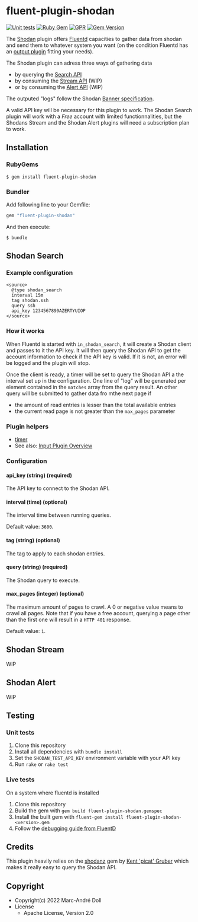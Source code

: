 # fluent-plugin-shodan

[![Unit tests](https://github.com/srilumpa/fluent-plugin-shodan/actions/workflows/ruby.yml/badge.svg)](https://github.com/srilumpa/fluent-plugin-shodan/actions/workflows/ruby.yml)
[![Ruby Gem](https://github.com/srilumpa/fluent-plugin-shodan/actions/workflows/rubygem-push.yml/badge.svg)](https://github.com/srilumpa/fluent-plugin-shodan/actions/workflows/rubygem-push.yml)
[![GPR](https://github.com/srilumpa/fluent-plugin-shodan/actions/workflows/gpr-push.yml/badge.svg)](https://github.com/srilumpa/fluent-plugin-shodan/actions/workflows/gpr-push.yml)
[![Gem Version](https://badge.fury.io/rb/fluent-plugin-shodan.svg)](https://badge.fury.io/rb/fluent-plugin-shodan)

The [Shodan](https://www.shodan.io/) plugin offers [Fluentd](https://fluentd.org/) capacities to gather data from shodan and send them to whatever system you want (on the condition Fluentd has an [output plugin](https://docs.fluentd.org/output) fitting your needs).

The Shodan plugin can adress three ways of gathering data

- by querying the [Search API](https://developer.shodan.io/api)
- by consuming the [Stream API](https://developer.shodan.io/api/stream) (WIP)
- or by consuming the [Alert API](https://developer.shodan.io/api/stream) (WIP)

The outputed "logs" follow the Shodan [Banner specification](https://datapedia.shodan.io/).

A valid API key will be necessary for this plugin to work. The Shodan Search plugin will work with a _Free_ account with limited functionnalities, but the Shodans Stream and the Shodan Alert plugins will need a subscription plan to work.

## Installation

### RubyGems

```
$ gem install fluent-plugin-shodan
```

### Bundler

Add following line to your Gemfile:

```ruby
gem "fluent-plugin-shodan"
```

And then execute:

```
$ bundle
```

## Shodan Search

### Example configuration

```
<source>
  @type shodan_search
  interval 15m
  tag shodan.ssh
  query ssh
  api_key 1234567890AZERTYUIOP
</source>
```

### How it works

When Fluentd is started with `in_shodan_search`, it will create a Shodan client and passes to it the API key. It will then query the Shodan API to get the account information to check if the API key is valid. If it is not, an error will be logged and the plugin will stop.

Once the client is ready, a timer will be set to query the Shodan API a the interval set up in the configuration. One line of "log" will be generated per element contained in the `matches` array from the query result. An other query will be submitted to gather data fro mthe next page if

- the amount of read entries is lesser than the total available entries
- the current read page is not greater than the `max_pages` parameter

### Plugin helpers

* [timer](https://docs.fluentd.org/v/1.0/plugin-helper-overview/api-plugin-helper-timer)
* See also: [Input Plugin Overview](https://docs.fluentd.org/v/1.0/input#overview)

### Configuration

#### api_key (string) (required)

The API key to connect to the Shodan API.

#### interval (time) (optional)

The interval time between running queries.

Default value: `3600`.

#### tag (string) (optional)

The tag to apply to each shodan entries.

#### query (string) (required)

The Shodan query to execute.

#### max_pages (integer) (optional)

The maximum amount of pages to crawl. A 0 or negative value means to crawl all pages. Note that if you have a free account, querying a page other than the first one will result in a `HTTP 401` response.

Default value: `1`.

## Shodan Stream

WIP

## Shodan Alert

WIP

## Testing

### Unit tests

1. Clone this repository
2. Install all dependencies with `bundle install`
3. Set the `SHODAN_TEST_API_KEY` environment variable with your API key
4. Run `rake` or `rake test`

### Live tests

On a system where fluentd is installed

1. Clone this repository
2. Build the gem with `gem build fluent-plugin-shodan.gemspec`
3. Install the built gem with `fluent-gem install fluent-plugin-shodan-<version>.gem`
4. Follow the [debugging guide from FluentD](https://docs.fluentd.org/plugin-development#debugging-plugins)

## Credits

This plugin heavily relies on the [shodanz](https://github.com/picatz/shodanz) gem by [Kent 'picat' Gruber](https://picatz.github.io/) which makes it really easy to query the Shodan API.

## Copyright

* Copyright(c) 2022 Marc-André Doll
* License
  * Apache License, Version 2.0
